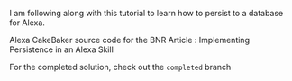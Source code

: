 I am following along with this tutorial to learn how to persist to a database for Alexa.

Alexa CakeBaker source code for the BNR Article : Implementing Persistence in an Alexa Skill

For the completed solution, check out the `completed` branch
